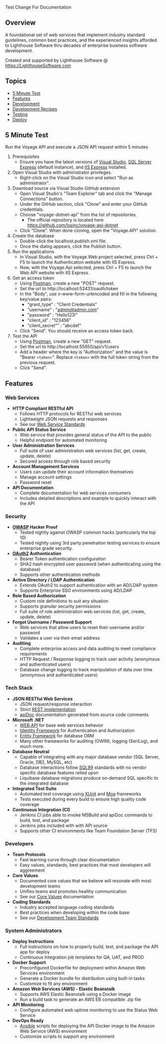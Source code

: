 Test Change For Documentation

## Overview
A foundational set of web services that implement industry standard guidelines, common best practices, and the experienced insights afforded to Lighthouse Software thru decades of enterprise business software development. 

Created and supported by Lighthouse Software @ https://LighthouseSoftware.com

## Topics
* [5 Minute Test](#5-minute-test)
* [Features](#features)
* [Development](readme_docs/DEVELOPMENT.md)
* [Development Recipes](readme_docs/DEVELOPMENT-RECIPES.md)
* [Testing](readme_docs/STANDARDS-TESTING.md)
* [Deploy](readme_docs/DEPLOY.md)

## 5 Minute Test
Run the Voyage API and execute a JSON API request within 5 minutes

1. Prerequisites 
   - Ensure you have the latest versions of [Visual Studio](https://www.visualstudio.com/vs/), [SQL Server Express](https://www.microsoft.com/en-us/sql-server/sql-server-editions-express) (default instance), and [IIS Express](https://www.microsoft.com/en-us/download/details.aspx?id=48264) installed.
2. Open Visual Studio with administrator privileges.
   - Right-click on the Visual Studio icon and select "Run as administrator".
3. Download source via Visual Studio GitHub extension
   - Open Visual Studio's "Team Explorer" tab and click the "Manage Connections" button. 
   - Under the GitHub section, click "Clone" and enter your GitHub credentials.
   - Choose "voyage-dotnet-api" from the list of repositories.
     * The official repository is located here https://github.com/lssinc/voyage-api-dotnet
   - Click "Clone". When done cloning, open the "Voyage.API" solution.
4. Create the database
   - Double-click the localhost.publish.xml file.
   - Once the dialog appears, click the Publish button.
5. Run the applications
   - In Visual Studio, with the Voyage.Web project selected, press Ctrl + F5 to launch the Authentication website with IIS Express.
   - Now, with the Voyage.Api selected, press Ctrl + F5 to launch the Web API website with IIS Express.
6. Get an access token
   - Using [Postman](https://www.getpostman.com/apps), create a new "POST" request.
   - Set the url to http://localhost:52431/oauth/token
   - In the "Body", use x-www-form-urlencoded and fill in the following key/value pairs:
     - "grant_type" : "Client Credentials"
     - "username" : "admin@admin.com"
     - "password" : "Hello123!"
     - "client_id" : "123456"
     - "client_secret"" : "abcdef"
   - Click "Send". You should receive an access token back.
7. Test the API
   - Using [Postman](https://www.getpostman.com/apps), create a new "GET" request.
   - Set the url to http://localhost:55850/api/v1/users
   - Add a header where the key is "Authorization" and the value is "Bearer `<token>`". Replace `<token>` with the full token string from the previous request.
   - Click "Send".
   
## Features

### Web Services
* __HTTP Compliant RESTful API__
  - Follows HTTP protocols for RESTful web services
  - Lightweight JSON requests and responses
  - See our [Web Service Standards](readme_docs/STANDARDS-WEB-SERVICES.md)
* __Public API Status Service__
  - Web service that provides general status of the API to the public
  - Helpful endpiont for automated monitoring
* __User Administration Services__
  - Full suite of user administration web services (list, get, create, update, delete)
  - Secured access through role based security
* __Account Management Services__
  - Users can update their account information themselves
  - Manage account settings
  - Password reset
* __API Documentation__
  - Complete documentation for web services consumers
  - Includes detailed descriptions and example to quickly interact with the API

### Security
* __[OWASP](https://www.owasp.org/index.php/Category:OWASP_Top_Ten_Project) Hacker Proof__
  - Tested nightly against OWASP common hacks (particularly the top 10)
  - Tested nightly using 3rd party penetration testing services to ensure enterprise grade security.
* __[OAuth2](https://oauth.net/2/) Authentication__
  - Bearer Token authentication configuraiton
  - SHA2 hash encrypted user password (when authenticating using the database)
  - Supports other authentication methods
* __Active Directory / LDAP Authentication__
  - Extends OAuth2 to support authentication with an AD/LDAP system
  - Supports Enterprise SSO environments using AD/LDAP
* __Role Based Authorization__
  - Custom role definitions to suit any situation
  - Supports granular security permissions 
  - Full suite of role administration web services (list, get, create, update, delete)
* __Forgot Username / Password Support__
  - Web services that allow users to reset their username and/or password
  - Validates a user via their email address
* __Auditing__
  - Complete enterprise access and data auditing to meet compliance requirements
  - HTTP Request / Response logging to track user activity (anonymous and authenticated users)
  - Database change logging to track manipulation of data over time (anonymous and authenticated users)

### Tech Stack
* __JSON RESTful Web Services__
  - JSON request/response interaction
  - Strict [REST implementation](readme_docs/STANDARDS-WEB-SERVICES.md)
  - [apiDoc](http://apidocjs.com) documentation generated from source code comments
* __Microsoft .NET__
  - [WEB API](https://www.asp.net/web-api) for base web services behavior
  - [Identity Framework](https://www.asp.net/identity) for Authentication and Authorization
  - [Entity Framework](https://www.asp.net/entity-framework) for database ORM
  - Many other frameworks for auditing (OWIN), logging (SeriLog), and much more. 
* __Database Neutral__
  - Capable of integrating with any major database vendor (SQL Server, Oracle, DB2, MySQL, etc)
  - Database interactions follow [SQL99](https://en.wikipedia.org/wiki/SQL:1999) standards with no vendor specific database features relied upon
  - Liquibase database migrations produce on-demand SQL specific to the integrated database
* __Integrated Test Suite__
  - Automated test coverage using [XUnit](https://xunit.github.io) and [Moq](https://github.com/Moq/moq4/wiki/Quickstart) frameworks
  - Tests executed during every build to ensure high quality code coverage
* __Continuous Integration (CI)__
  - Jenkins CI jobs able to invoke MSBuild and apiDoc commands to build, test, and package
  - Jenkins jobs included with with API source
  - Supports other CI environments like Team Foundation Server (TFS)

### Developers
* __Team Protocols__
  - Fast learning curve through clear documentation
  - Easy values, standards, best practices that most developers will aggreement
* __Core Values__
  - Documented core values that we believe will resonate with most development teams
  - Unifies teams and promotes healthy communication
  - See our [Core Values](readme_docs/DEVELOPMENT.md#core-values) documentation
* __Coding Standards__ 
  - Industry accepted language coding standards
  - Best practices when developing within the code base
  - See our [Development Team Standards](#development-team-standards)

### System Administrators
* __Deploy Instructions__
  - Full instructions on how to properly build, test, and package the API app for deploy
  - Continuous Integration job templates for QA, UAT, and PROD
* __Docker Support__
  - Preconfigured Dockerfile for deployment within Amazon Web Services environment
  - Generate a Docker bundle for distribution using built-in tasks
  - Customize to fit any environment
* __Amazon Web Services (AWS) - Elastic Beanstalk__
  - Supports AWS Elastic Beanstalk using a Docker image
  - Run a build task to generate an AWS EB compatible .zip file
* __API Monitoring__
  - Configure automated web uptime monitoring to use the Status Web Service
* __DevOps Ready__
  - [Ansible](https://www.ansible.com) scripts for deploying the API Docker image to the Amazon Web Service (AWS) environment
  - Customize scripts to support any environment
